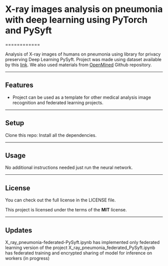 # X-ray images analysis on pneumonia with deep learning using PyTorch and PySyft
============

Analysis of X-ray images of humans on pneumonia using library for privacy preserving Deep Learning PySyft. Project was made using dataset available by this [link](https://www.kaggle.com/paultimothymooney/chest-xray-pneumonia). We also used materials from [OpenMined](https://github.com/OpenMined/PySyft) Github repository. 

---

## Features
- Project can be used as a template for other medical analysis image recognition and federated learning projects.
---

## Setup
Clone this repo:
Install all the dependencies.

---

## Usage
No additional instructions needed just run the neural network.

---

## License
You can check out the full license in the LICENSE file.

This project is licensed under the terms of the **MIT** license.


------------------------------------------------------------------
## Updates

X_ray_pneumonia-federated-PySyft.ipynb has implemented only federated learning version of the project
X_ray_pneumonia_federated_PySyft.ipynb has federated training and encrypted sharing of model for inference on workers (in progress)
